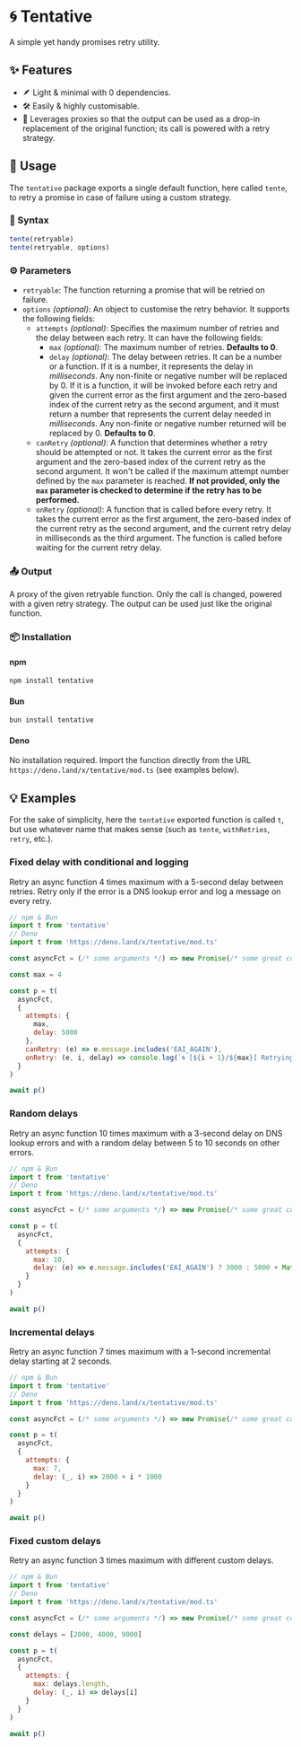 # 🌀 Tentative

A simple yet handy promises retry utility.

## ✨ Features

- 🪶 Light & minimal with 0 dependencies.
- 🛠️ Easily & highly customisable.
- 🧬 Leverages proxies so that the output can be used as a drop-in replacement of the original function; its call is powered with a retry strategy.

## 🦾 Usage

The `tentative` package exports a single default function, here called `tente`, to retry a promise in case of failure using a custom strategy.

### 🤖 Syntax

```javascript
tente(retryable)
tente(retryable, options)
```

### ⚙️ Parameters

- `retryable`: The function returning a promise that will be retried on failure.
- `options` _(optional)_: An object to customise the retry behavior. It supports the following fields:
  - `attempts` _(optional)_: Specifies the maximum number of retries and the delay between each retry. It can have the following fields:
    - `max` _(optional)_: The maximum number of retries. **Defaults to 0**.
    - `delay` _(optional)_: The delay between retries. It can be a number or a function. If it is a number, it represents the delay in _milliseconds_. Any non-finite or negative number will be replaced by 0. If it is a function, it will be invoked before each retry and given the current error as the first argument and the zero-based index of the current retry as the second argument, and it must return a number that represents the current delay needed in _milliseconds_. Any non-finite or negative number returned will be replaced by 0. **Defaults to 0**.
  - `canRetry` _(optional)_: A function that determines whether a retry should be attempted or not. It takes the current error as the first argument and the zero-based index of the current retry as the second argument. It won't be called if the maximum attempt number defined by the `max` parameter is reached. **If not provided, only the `max` parameter is checked to determine if the retry has to be performed.**
  - `onRetry` _(optional)_: A function that is called before every retry. It takes the current error as the first argument, the zero-based index of the current retry as the second argument, and the current retry delay in milliseconds as the third argument. The function is called before waiting for the current retry delay.

### 📤 Output

A proxy of the given retryable function.
Only the call is changed, powered with a given retry strategy.
The output can be used just like the original function.

### 📦 Installation

#### npm

```sh
npm install tentative
```

#### Bun

```sh
bun install tentative
```

#### Deno

No installation required.
Import the function directly from the URL `https://deno.land/x/tentative/mod.ts` (see examples below).

## 💡 Examples

For the sake of simplicity, here the `tentative` exported function is called `t`, but use whatever name that makes sense (such as `tente`, `withRetries`, `retry`, etc.).

### Fixed delay with conditional and logging

Retry an async function 4 times maximum with a 5-second delay between retries.
Retry only if the error is a DNS lookup error and log a message on every retry.

```javascript
// npm & Bun
import t from 'tentative'
// Deno
import t from 'https://deno.land/x/tentative/mod.ts'

const asyncFct = (/* some arguments */) => new Promise(/* some great code */)

const max = 4

const p = t(
  asyncFct,
  {
    attempts: {
      max,
      delay: 5000
    },
    canRetry: (e) => e.message.includes('EAI_AGAIN'),
    onRetry: (e, i, delay) => console.log(`🌀 [${i + 1}/${max}] Retrying in ${delay}ms (${e.message})`)
  }
)

await p()
```

### Random delays

Retry an async function 10 times maximum with a 3-second delay on DNS lookup errors and with a random delay between 5 to 10 seconds on other errors.

```javascript
// npm & Bun
import t from 'tentative'
// Deno
import t from 'https://deno.land/x/tentative/mod.ts'

const asyncFct = (/* some arguments */) => new Promise(/* some great code */)

const p = t(
  asyncFct,
  {
    attempts: {
      max: 10,
      delay: (e) => e.message.includes('EAI_AGAIN') ? 3000 : 5000 + Math.random() * 5000
    }
  }
)

await p()
```

### Incremental delays

Retry an async function 7 times maximum with a 1-second incremental delay starting at 2 seconds.

```javascript
// npm & Bun
import t from 'tentative'
// Deno
import t from 'https://deno.land/x/tentative/mod.ts'

const asyncFct = (/* some arguments */) => new Promise(/* some great code */)

const p = t(
  asyncFct,
  {
    attempts: {
      max: 7,
      delay: (_, i) => 2000 + i * 1000
    }
  }
)

await p()
```

### Fixed custom delays

Retry an async function 3 times maximum with different custom delays.

```javascript
// npm & Bun
import t from 'tentative'
// Deno
import t from 'https://deno.land/x/tentative/mod.ts'

const asyncFct = (/* some arguments */) => new Promise(/* some great code */)

const delays = [2000, 4000, 9000]

const p = t(
  asyncFct,
  {
    attempts: {
      max: delays.length,
      delay: (_, i) => delays[i]
    }
  }
)

await p()
```
